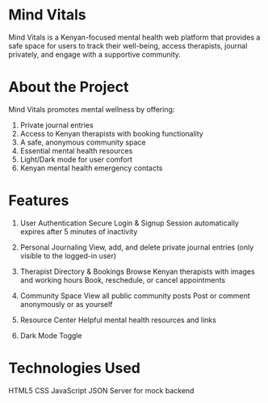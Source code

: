 # Mind Vitals
Mind Vitals is a Kenyan-focused mental health web platform that provides a safe space for users to track their well-being, access therapists, journal privately, and engage with a supportive community.

# About the Project
Mind Vitals promotes mental wellness by offering:

1. Private journal entries
2. Access to Kenyan therapists with booking functionality
3. A safe, anonymous community space
4. Essential mental health resources
5. Light/Dark mode for user comfort
6. Kenyan mental health emergency contacts

# Features
1. User Authentication
Secure Login & Signup
Session automatically expires after 5 minutes of inactivity

2. Personal Journaling
View, add, and delete private journal entries (only visible to the logged-in user)

3. Therapist Directory & Bookings
Browse Kenyan therapists with images and working hours
Book, reschedule, or cancel appointments

4. Community Space
View all public community posts
Post or comment anonymously or as yourself

5. Resource Center
Helpful mental health resources and links

6. Dark Mode Toggle

# Technologies Used
HTML5
CSS
JavaScript 
JSON Server for mock backend